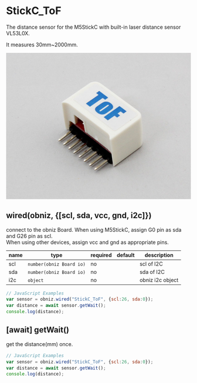 # StickC_ToF
The distance sensor for the M5StickC with built-in laser distance sensor VL53L0X.  

It measures 30mm~2000mm.

![](./image.jpg)

## wired(obniz, {[scl, sda, vcc, gnd, i2c]})
connect to the obniz Board.
When using M5StickC, assign G0 pin as sda and G26 pin as scl.  
When using other devices, assign vcc and gnd as appropriate pins.

name | type | required | default | description
--- | --- | --- | --- | ---
scl | `number(obniz Board io)` | no |  &nbsp; | scl of I2C
sda | `number(obniz Board io)` | no | &nbsp;  | sda of I2C
i2c | `object` | no | &nbsp;  | obniz i2c object

```javascript
// JavaScript Examples
var sensor = obniz.wired("StickC_ToF", {scl:26, sda:0});
var distance = await sensor.getWait();
console.log(distance);
```

## [await] getWait()
get the distance(mm) once.   

```javascript
// JavaScript Examples
var sensor = obniz.wired("StickC_ToF", {scl:26, sda:0});
var distance = await sensor.getWait();
console.log(distance);
```